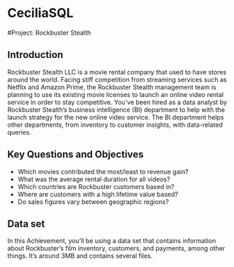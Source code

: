 # CeciliaSQL
#Project: Rockbuster Stealth

## Introduction
Rockbuster Stealth LLC is a movie rental company that used to have stores around the world. Facing stiff competition from streaming services such as Netflix and Amazon Prime, the Rockbuster Stealth management team is planning to use its existing movie licenses to launch an online video rental service in order to stay competitive.
You’ve been hired as a data analyst by Rockbuster Stealth’s business intelligence (BI) department to help with the launch strategy for the new online video service. The BI department helps other departments, from inventory to customer insights, with data-related queries.

## Key Questions and Objectives
 * Which movies contributed the most/least to revenue gain?
 * What was the average rental duration for all videos?
 * Which countries are Rockbuster customers based in?
 * Where are customers with a high lifetime value based?
 * Do sales figures vary between geographic regions?

## Data set
In this Achievement, you’ll be using a data set that contains information about Rockbuster’s film inventory, customers, and payments, among other things. It’s around 3MB and contains several files.
